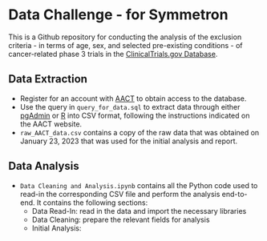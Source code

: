 # Data Challenge - for Symmetron

This is a Github repository for conducting the analysis of the exclusion criteria - in terms of age, sex, and selected pre-existing conditions - of cancer-related phase 3 trials in the [ClinicalTrials.gov Database](https://clinicaltrials.gov/).

## Data Extraction
* Register for an account with [AACT](https://aact.ctti-clinicaltrials.org/) to obtain access to the database.
* Use the query in `query_for_data.sql` to extract data through either [pgAdmin](https://aact.ctti-clinicaltrials.org/pgadmin) or [R](https://aact.ctti-clinicaltrials.org/r) into CSV format, following the instructions indicated on the AACT website.
* `raw_AACT_data.csv` contains a copy of the raw data that was obtained on January 23, 2023 that was used for the initial analysis and report.

## Data Analysis
* `Data Cleaning and Analysis.ipynb` contains all the Python code used to read-in the corresponding CSV file and perform the analysis end-to-end. It contains the following sections:
  * Data Read-In: read in the data and import the necessary libraries
  * Data Cleaning: prepare the relevant fields for analysis
  * Initial Analysis: 
